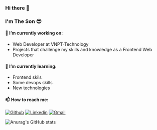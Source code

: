 ### Hi there 👋
### I'm The Son 😎

#### 💼 I’m currently working on:
- Web Developer at VNPT-Technology
- Projects that challenge my skills and knowledge as a Frontend Web Developer
#### 🌱 I’m currently learning:
- Frontend skils
- Some devops skills
- New technologies
#### 📫 How to reach me:
[![Github](https://img.shields.io/badge/-Github-000?style=flat&logo=Github&logoColor=white)](https://github.com/thesonpb)
[![Linkedin](https://img.shields.io/badge/-LinkedIn-blue?style=flat&logo=Linkedin&logoColor=white)](https://www.linkedin.com/in/th%E1%BA%BF-s%C6%A1n-nguy%E1%BB%85n-a38b3a212/)
[![Gmail](https://img.shields.io/badge/-Gmail-c14438?style=flat&logo=Gmail&logoColor=white)](mailto:thesonpb@gmail.com)

![Anurag's GitHub stats](https://github-readme-stats.vercel.app/api?username=thesonpb&show_icons=true&theme=dracula)
